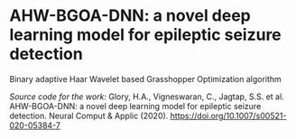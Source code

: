 # AHW-BGOA-DNN: a novel deep learning model for epileptic seizure detection
Binary adaptive Haar Wavelet based Grasshopper Optimization algorithm

*Source code for the work:*
Glory, H.A., Vigneswaran, C., Jagtap, S.S. et al. AHW-BGOA-DNN: a novel deep learning model for epileptic seizure detection. Neural Comput & Applic (2020). https://doi.org/10.1007/s00521-020-05384-7



